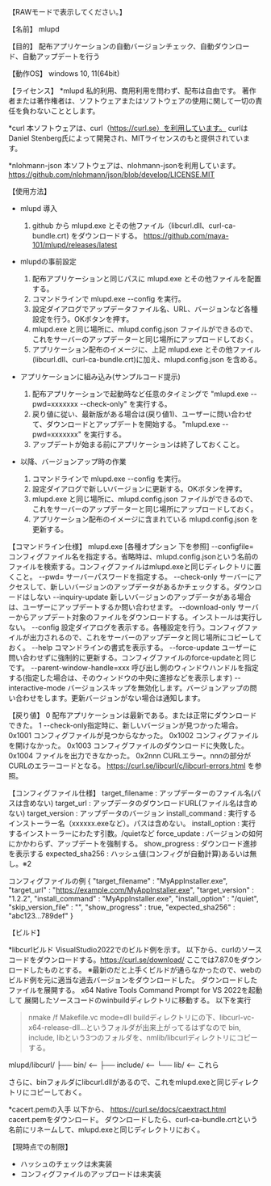 【RAWモードで表示してください。】

【名前】
mlupd

【目的】
配布アプリケーションの自動バージョンチェック、自動ダウンロード、自動アップデートを行う

【動作OS】
windows 10, 11(64bit)

【ライセンス】
*mlupd
私的利用、商用利用を問わず、配布は自由です。
著作者または著作権者は、ソフトウェアまたはソフトウェアの使用に関して一切の責任を負わないこととします。﻿

*curl
本ソフトウェアは、curl（https://curl.se）を利用しています。
curlはDaniel Stenberg氏によって開発され、MITライセンスのもと提供されています。

*nlohmann-json
本ソフトウェアは、nlohmann-jsonを利用しています。
https://github.com/nlohmann/json/blob/develop/LICENSE.MIT

【使用方法】
* mlupd 導入
  1. github から mlupd.exe とその他ファイル（libcurl.dll、curl-ca-bundle.crt) をダウンロードする。
  https://github.com/maya-101/mlupd/releases/latest

* mlupdの事前設定
  1. 配布アプリケーションと同じパスに mlupd.exe とその他ファイルを配置する。
  2. コマンドラインで mlupd.exe --config を実行。
  3. 設定ダイアログでアップデータファイル名、URL、バージョンなど各種設定を行う。OKボタンを押す。
  4. mlupd.exe と同じ場所に、mlupd.config.json ファイルができるので、これをサーバーのアップデーターと同じ場所にアップロードしておく。
  5. アプリケーション配布のイメージに、上記 mlupd.exe とその他ファイル(libcurl.dll、curl-ca-bundle.crt)に加え、mlupd.config.json を含める。

* アプリケーションに組み込み(サンプルコード提示)
  1. 配布アプリケーションで起動時など任意のタイミングで "mlupd.exe --pwd=xxxxxxx --check-only" を実行する。
  2. 戻り値に従い、最新版がある場合は(戻り値1)、ユーザーに問い合わせて、ダウンロードとアップデートを開始する。
     "mlupd.exe --pwd=xxxxxxx" を実行する。
  3. アップデートが始まる前にアプリケーションは終了しておくこと。

* 以降、バージョンアップ時の作業
  1. コマンドラインで mlupd.exe --config を実行。
  2. 設定ダイアログで新しいバージョンに更新する。OKボタンを押す。
  3. mlupd.exe と同じ場所に、mlupd.config.json ファイルができるので、これをサーバーのアップデーターと同じ場所にアップロードしておく。
  4. アプリケーション配布のイメージに含まれている mlupd.config.json を更新する。

【コマンドライン仕様】
mlupd.exe [各種オプション 下を参照]
--configfile= コンフィグファイル名を指定する。省略時は、mlupd.config.jsonという名前のファイルを検索する。コンフィグファイルはmlupd.exeと同じディレクトリに置くこと。
--pwd= サーバーパスワードを指定する。
--check-only サーバーにアクセスして、新しいバージョンのアップデータがあるかチェックする。ダウンロードはしない
--inquiry-update 新しいバージョンのアップデータがある場合は、ユーザーにアップデートするか問い合わせます。
--download-only サーバーからアップデート対象のファイルをダウンロードする。インストールは実行しない。
--config 設定ダイアログを表示する。各種設定を行う。コンフィグファイルが出力されるので、これをサーバーのアップデータと同じ場所にコピーしておく。
--help コマンドラインの書式を表示する。
--force-update ユーザーに問い合わせずに強制的に更新する。コンフィグファイルのforce-updateと同じです。
--parent-window-handle=xxx 呼び出し側のウィンドウハンドルを指定する(指定した場合は、そのウィンドウの中央に進捗などを表示します)
--interactive-mode バージョンスキップを無効化します。バージョンアップの問い合わせをします。更新バージョンがない場合は通知します。

【戻り値】
0 配布アプリケーションは最新である。または正常にダウンロードできた。
1 --check-only指定時に、新しいバージョンが見つかった場合。
0x1001 コンフィグファイルが見つからなかった。
0x1002 コンフィグファイルを開けなかった。
0x1003 コンフィグファイルのダウンロードに失敗した。
0x1004 ファイルを出力できなかった。
0x2nnn CURLエラー。nnnの部分がCURLのエラーコードとなる。 https://curl.se/libcurl/c/libcurl-errors.html を参照。

【コンフィグファイル仕様】
target_filename  : アップデーターのファイル名(パスは含めない)
target_url       : アップデータのダウンロードURL(ファイル名は含めない)
target_version   : アップデータのバージョン
install_command  : 実行するインストーラー名（xxxxxx.exeなど）。パスは含めない。
install_option   : 実行するインストーラーにわたす引数。/quietなど
force_update     : バージョンの如何にかかわらず、アップデートを強制する。
show_progress    : ダウンロード進捗を表示する
expected_sha256  : ハッシュ値(コンフィグが自動計算)あるいは無し。※2

コンフィグファイルの例
{
  "target_filename"   : "MyAppInstaller.exe",
  "target_url"        : "https://example.com/MyAppInstaller.exe",
  "target_version"    : "1.2.2",
  "install_command"   : "MyAppInstaller.exe",
  "install_option"    : "/quiet",
  "skip_version_file" : "",
  "show_progress"     : true,
  "expected_sha256"   : "abc123...789def"
}

【ビルド】

*libcurlビルド
VisualStudio2022でのビルド例を示す。
以下から、curlのソースコードをダウンロードする。https://curl.se/download/
ここでは7.87.0をダウンロードしたものとする。
※最新のだと上手くビルドが通らなかったので、webのビルド例を元に適当な過去バージョンをダウンロードした。
ダウンロードしたファイルを展開する。
x64 Native Tools Command Prompt for VS 2022を起動して
展開したソースコードのwinbuildディレクトリに移動する。
以下を実行
> nmake /f Makefile.vc mode=dll
buildディレクトリにの下、libcurl-vc-x64-release-dll...というフォルダが出来上がってるはずなので
bin, include, libという3つのフォルダを、nmlib/libcurlディレクトリにコピーする。

mlupd/libcurl/
       ├── bin/         <--
       ├── include/     <--
       └── lib/         <-- これら

さらに、binフォルダにlibcurl.dllがあるので、これをmlupd.exeと同じディレクトリにコピーしておく。

*cacert.pemの入手
以下から、
 https://curl.se/docs/caextract.html
cacert.pemをダウンロード。
ダウンロードしたら、curl-ca-bundle.crtという名前にリネームして、mlupd.exeと同じディレクトリにおく。


【現時点での制限】
* ハッシュのチェックは未実装
* コンフィグファイルのアップロードは未実装
